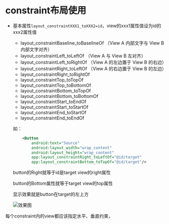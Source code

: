 # constraint布局使用

+ 基本属性```layout_constraintXXX1_toXXX2=id```，view的xxx1属性值设为id的xxx2属性值

  - layout_constraintBaseline_toBaselineOf （View A 内部文字与 View B 内部文字对齐）
  - layout_constraintLeft_toLeftOf （View A 与 View B 左对齐）
  - layout_constraintLeft_toRightOf （View A 的左边置于 View B 的右边）
  - layout_constraintRight_toLeftOf （View A 的右边置于 View B 的左边）
  - layout_constraintRight_toRightOf
  - layout_constraintTop_toTopOf
  - layout_constraintTop_toBottomOf
  - layout_constraintBottom_toTopOf
  - layout_constraintBottom_toBottomOf
  - layout_constraintStart_toEndOf
  - layout_constraintStart_toStartOf
  - layout_constraintEnd_toStartOf
  - layout_constraintEnd_toEndOf

  如：

  ```xml
      <Button
          android:text="Source"
          android:layout_width="wrap_content"
          android:layout_height="wrap_content"
          app:layout_constraintRight_toLeftOf="@id/target"
          app:layout_constraintBottom_toTopOf="@id/target"/>
  ```

  button的Right就等于id是target view的right属性

  button的Bottom属性就等于target view的top属性

  显示效果就是button在target的左上方

  ![效果图](H:\Typora\image\constraint1.png)

每个constraint内的view都应该指定水平、垂直约束，